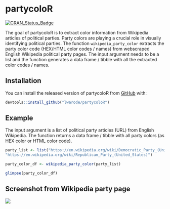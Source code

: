 
<!-- README.md is generated from README.Rmd. Please edit that file -->

# partycoloR

[![CRAN\_Status\_Badge](http://www.r-pkg.org/badges/version/partycoloR?color=brightgreen)](https://cran.r-project.org/package=partycoloR)

The goal of partycoloR is to extract color information from Wikipedia
articles of political parties. Party colors are playing a crucial role
in visually identifying political parties. The function
`wikipedia_party_color` extracts the party color code (HEX/HTML color
codes / names) from webscraped English Wikipedia political party pages.
The input argument needs to be a list and the function generates a data
frame / tibble with all the extracted color codes / names.

## Installation

You can install the released version of partycoloR from
[GitHub](https://github.com/lwarode/partycoloR) with:

``` r
devtools::install_github("lwarode/partycoloR")
```

## Example

The input argument is a list of political party articles (URL) from
English Wikipedia. The function returns a data frame / tibble with all
party colors (as HEX color or HTML color code).

``` r
party_list <- list("https://en.wikipedia.org/wiki/Democratic_Party_(United_States)",
"https://en.wikipedia.org/wiki/Republican_Party_(United_States)")

party_color_df <- wikipedia_party_color(party_list)

glimpse(party_color_df)
```

## Screenshot from Wikipedia party page

![](partycolorR_example.png)
